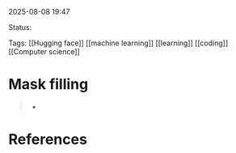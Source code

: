 
2025-08-08 19:47

Status:

Tags: [[Hugging face]] [[machine learning]] [[learning]] [[coding]] [[Computer science]] 




# Mask filling

>- 






# References
